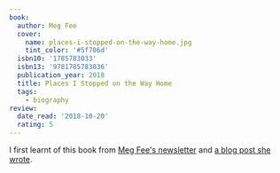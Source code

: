 ```yaml
---
book:
  author: Meg Fee
  cover:
    name: places-i-stopped-on-the-way-home.jpg
    tint_color: '#5f706d'
  isbn10: '1785783033'
  isbn13: '9781785783036'
  publication_year: 2018
  title: Places I Stopped on the Way Home
  tags:
    - biography
review:
  date_read: '2018-10-20'
  rating: 5
---
```


I first learnt of this book from [Meg Fee's newsletter](http://www.megfee.com/megfee/2018/3/14/3rsk88y6acek8ihbe17np64cboawd4) and [a blog post she wrote](http://www.megfee.com/megfee/2018/5/4/places-i-stopped).